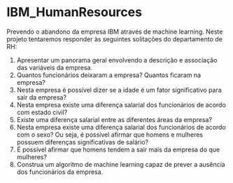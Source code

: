 # IBM_HumanResources
Prevendo o abandono da empresa IBM através de machine learning. Neste projeto tentaremos responder às seguintes solitações do departamento de RH:
1) Apresentar um panorama geral envolvendo a descrição
e associação das variáveis da empresa.
2) Quantos funcionários deixaram a empresa? Quantos
ficaram na empresa?
3) Nesta empresa é possível dizer se a idade é um fator
significativo para sair da empresa?
4) Nesta empresa existe uma diferença salarial dos
funcionários de acordo com estado civil?
5) Existe uma diferença salarial entre as diferentes áreas
da empresa?
6) Nesta empresa existe uma diferença salarial dos
funcionários de acordo com o sexo? Ou seja, é possível
afirmar que homens e mulheres possuem diferenças
significativas de salário?
7) É possível afirmar que homens tendem a sair mais da
empresa do que mulheres?
8) Construa um algoritmo de machine learning capaz de
prever a ausência dos funcionários da empresa.

